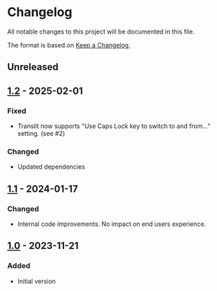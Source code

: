 # Changelog
All notable changes to this project will be documented in this file.

The format is based on [Keep a Changelog](https://keepachangelog.com/en/1.0.0/),

## Unreleased

## [1.2] - 2025-02-01

### Fixed
- Translit now supports "Use Caps Lock key to switch to and from..." setting. (see #2)

### Changed
- Updated dependencies

## [1.1] - 2024-01-17

### Changed
- Internal code improvements. No impact on end users experience.

## [1.0] - 2023-11-21

### Added
- Initial version


[1.0]: https://github.com/gershnik/Translit/releases/v1.0
[1.1]: https://github.com/gershnik/Translit/releases/v1.1
[1.2]: https://github.com/gershnik/Translit/releases/v1.2
